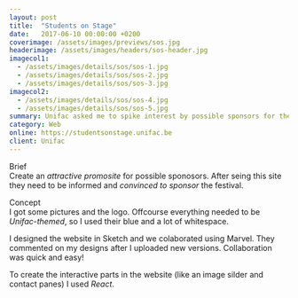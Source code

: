 ```yaml
---
layout: post
title:  "Students on Stage"
date:   2017-06-10 00:00:00 +0200
coverimage: /assets/images/previews/sos.jpg
headerimage: /assets/images/headers/sos-header.jpg
imagecol1:
  - /assets/images/details/sos/sos-1.jpg
  - /assets/images/details/sos/sos-2.jpg
  - /assets/images/details/sos/sos-3.jpg
imagecol2:
  - /assets/images/details/sos/sos-4.jpg
  - /assets/images/details/sos/sos-5.jpg
summary: Unifac asked me to spike interest by possible sponsors for their Students on Stage festival.
category: Web
online: https://studentsonstage.unifac.be
client: Unifac
---
```


<span class="post-content-text-subtitle" >Brief</span><br/>
Create an *attractive promosite* for possible sponosors. After seing this site they need to be informed and *convinced to sponsor* the festival.

<span class="post-content-text-subtitle" >Concept</span><br/>
I got some pictures and the logo. Offcourse everything needed to be *Unifac-themed*, so I used their blue and a lot of whitespace.

I designed the website in Sketch and we colaborated using Marvel. They commented on my designs after I uploaded new versions. Collaboration was quick and easy!

To create the interactive parts in the website (like an image silder and contact panes) I used *React*.
